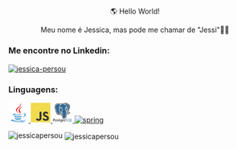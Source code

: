 <p align ="center">🌎 Hello World! </p>

<p align ="center">Meu nome é Jessica, mas pode me chamar de "Jessi"👋🏽</p>

<h3 align="left">Me encontre no Linkedin:</h3>
<p align="left">
<a href="https://linkedin.com/in/jessica-persou" target="blank"><img align="center" src="https://raw.githubusercontent.com/rahuldkjain/github-profile-readme-generator/master/src/images/icons/Social/linked-in-alt.svg" alt="jessica-persou" height="30" width="40" /></a>
</p>

<h3 align="left">Linguagens:</h3>
<p align="left"> 
<a href="https://www.java.com" target="_blank" rel="noreferrer"> <img src="https://raw.githubusercontent.com/devicons/devicon/master/icons/java/java-original.svg" alt="java" width="40" height="40"/> </a> 
<a href="https://developer.mozilla.org/en-US/docs/Web/JavaScript" target="_blank" rel="noreferrer"> <img src="https://raw.githubusercontent.com/devicons/devicon/master/icons/javascript/javascript-original.svg" alt="javascript" width="40" height="40"/> </a> 
<a href="https://www.postgresql.org" target="_blank" rel="noreferrer"> <img src="https://raw.githubusercontent.com/devicons/devicon/master/icons/postgresql/postgresql-original-wordmark.svg" alt="postgresql" width="40" height="40"/> </a>
<a href="https://spring.io/" target="_blank" rel="noreferrer"> <img src="https://www.vectorlogo.zone/logos/springio/springio-icon.svg" alt="spring" width="40" height="40"/> </a> </p>

<p><img align="left" src="https://github-readme-stats.vercel.app/api/top-langs?username=jessicapersou&show_icons=true&theme=dracula&title_color=df3ad9&text_color=ffffff&bg_color=0d0c0c&hide_border=true&locale=en&layout=compact" alt="jessicapersou" /></p>

<p>&nbsp;<img align="center" src="https://github-readme-stats.vercel.app/api?username=jessicapersou&show_icons=true&theme=dracula&title_color=df3ad9&text_color=ffffff&bg_color=0d0c0c&hide_border=true&locale=en" alt="jessicapersou" /></p>



